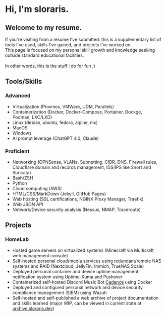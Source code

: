 # Hi, I'm sloraris.
## Welcome to my resume.
If you're visiting from a resume I've submitted: this is a supplementary list of tools I've used, skills I've gained, and projects I've worked on.\
This page is focused on my personal skill growth and knowledge seeking outside standard educational facilities.\
\
In other words, this is the stuff I do for fun ;)

## Tools/Skills
### Advanced
- Virtualization (Proxmox, VMWare, UDM, Parallels)
- Containerization (Docker, Docker-Compose, Portainer, Dockge, Podman, LXC/LXD)
- Linux (debian, ubuntu, fedora, alpine, nix)
- MacOS
- Windows
- AI prompt leverage (ChatGPT 4.0, Claude)

### Proficient
- Networking (OPNSense, VLANs, Subnetting, CIDR, DNS, Firewall rules, Cloudflare domain and records management, IDS/IPS like Snort and Suricata)
- Bash/ZSH
- Python
- Cloud computing (AWS)
- HTML/CSS/MarkDown (Jekyll, GitHub Pages)
- Web hosting (SSL certifications, NGINX Proxy Manager, Traefik)
- Web JSON API
- Network/Device security analysis (Nessus, NMAP, Traceroute)

## Projects
### HomeLab
- Hosted game servers on virtualized systems (Minecraft via Multicraft web management console)
- Self-hosted personal cloud/media services using redundant/remote NAS systems and RAID (Nextcloud, JellyFin, Immich, TrueNAS Scale)
- Deployed personal container and device uptime management notification system using Uptime-Kuma and Pushover
- Containerized self-hosted Discord Music Bot [Cadence](https://github.com/mariusbegby/cadence-discord-bot) using Docker
- Deployed and configured personal network and device security compliance management (SIEM) using Wazuh
- Self-hosted and self-published a web archive of project documentation and skills learned (major WIP, can be viewed in current state at [archive.sloraris.dev](https://archive.sloraris.dev))
